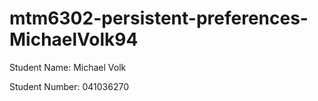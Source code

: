 # mtm6302-persistent-preferences-MichaelVolk94
Student Name: Michael Volk

Student Number: 041036270


